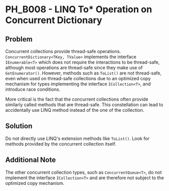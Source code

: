 # PH_B008 - LINQ To* Operation on Concurrent Dictionary

## Problem

Concurrent collections provide thread-safe operations. `ConcurrentDictionary<TKey, TValue>` implements the interface `IEnumerable<T>` which does not require the interactions to be thread-safe, although most operations are thread-safe since they make use of `GetEnumerator()`. However, methods such as `ToList()` are not thread-safe, even when used on thread-safe collections due to an optimized copy mechanism for types implementing the interface `ICollection<T>`, and introduce race conditions.

More critical is the fact that the concurrent collections often provide similarly called methods that are thread-safe. This constellation can lead to accidentally use LINQ method instead of the one of the collection.

## Solution

Do not directly use LINQ's extension methods like `ToList()`. Look for methods provided by the concurrent collection itself.

## Additional Note

The other concurrent collection types, such as `ConcurrentQueue<T>`, do not implement the interface `ICollection<T>` and are therefore not subject to the optimized copy mechanism.

